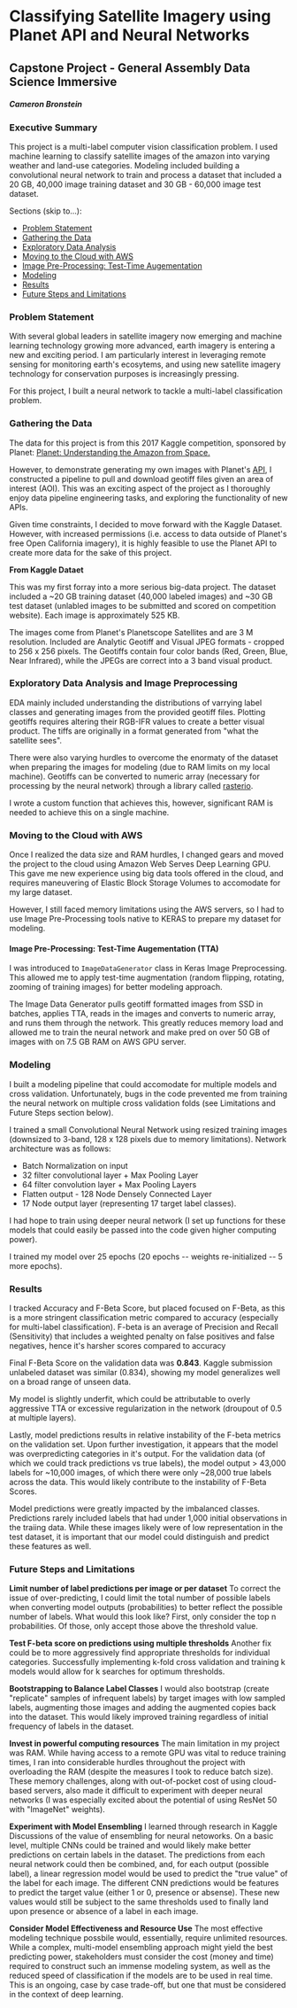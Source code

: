 # Classifying Satellite Imagery using Planet API and Neural Networks
## Capstone Project - General Assembly Data Science Immersive
##### Cameron Bronstein

### Executive Summary
This project is a multi-label computer vision classification problem. I used machine learning to classify satellite images of the amazon into varying weather and land-use categories. Modeling included building a convolutional neural network to train and process a dataset that included a 20 GB, 40,000 image training dataset and 30 GB - 60,000 image test dataset.


Sections (skip to...):
- [Problem Statement](#Problem-Statement)
- [Gathering the Data](#Gathering-the-Data)
- [Exploratory Data Analysis](#Exploratory-Data-Analysis)
- [Moving to the Cloud with AWS](#Moving-to-the-Cloud-with-AWS)
- [Image Pre-Processing: Test-Time Augementation](#Image-Pre-Processing:-Test-Time-Augementation-(TTA))
- [Modeling](#Modeling)
- [Results](#Results)
- [Future Steps and Limitations](#Future-Steps-and-Limitations)


### Problem Statement
With several global leaders in satellite imagery now emerging and machine learning technology growing more advanced, earth imagery is entering a new and exciting period. I am particularly interest in leveraging remote sensing for monitoring earth's ecosytems, and using new satellite imagery technology for conservation purposes is increasingly pressing. 

For this project, I built a neural network to tackle a multi-label classification problem.

### Gathering the Data
The data for this project is from this 2017 Kaggle competition, sponsored by Planet:
[Planet: Understanding the Amazon from Space.](https://www.kaggle.com/c/planet-understanding-the-amazon-from-space/data)

However, to demonstrate generating my own images with Planet's [API](https://planetlabs.github.io/planet-client-python/api/index.html), I constructed a pipeline to pull and download geotiff files given an area of interest (AOI). This was an exciting aspect of the project as I thoroughly enjoy data pipeline engineering tasks, and exploring the functionality of new APIs.

Given time constraints, I decided to move forward with the Kaggle Dataset. However, with increased permissions (i.e. access to data outside of Planet's free Open California imagery), it is highly feasible to use the Planet API to create more data for the sake of this project.

**From Kaggle Dataet**

This was my first forray into a more serious big-data project. The dataset included a ~20 GB training dataset (40,000 labeled images) and ~30 GB test dataset (unlabled images to be submitted and scored on competition website). Each image is approximately 525 KB.

The images come from Planet's Planetscope Satellites and are 3 M resolution.
Included are Analytic Geotiff and Visual JPEG formats - cropped to 256 x 256 pixels.
The Geotiffs contain four color bands (Red, Green, Blue, Near Infrared), while the JPEGs are correct into a 3 band visual product. 

### Exploratory Data Analysis and Image Preprocessing
EDA mainly included understanding the distributions of varrying label classes and generating images from the provided geotiff files. Plotting geotiffs requires altering their RGB-IFR values to create a better visual product. The tiffs are originally in a format generated from "what the satellite sees".

There were also varying hurdles to overcome the enormaty of the dataset when preparing the images for modeling (due to RAM limits on my local machine). Geotiffs can be converted to numeric array (necessary for processing by the neural network) through a library called [rasterio](https://github.com/mapbox/rasterio).

I wrote a custom function that achieves this, however, significant RAM is needed to achieve this on a single machine.

### Moving to the Cloud with AWS

Once I realized the data size and RAM hurdles, I changed gears and moved the project to the cloud using Amazon Web Serves Deep Learning GPU. This gave me new experience using big data tools offered in the cloud, and requires maneuvering of Elastic Block Storage Volumes to accomodate for my large dataset. 

However, I still faced memory limitations using the AWS servers, so I had to use Image Pre-Processing tools native to KERAS to prepare my dataset for modeling.

#### Image Pre-Processing: Test-Time Augementation (TTA)

I was introduced to `ImageDataGenerator` class in Keras Image Preprocessing. This allowed me to apply test-time augmentation (random flipping, rotating, zooming of training images) for better modeling approach.

The Image Data Generator pulls geotiff formatted images from SSD in batches, applies TTA, reads in the images and converts to numeric array, and runs them through the network. This greatly reduces memory load and allowed me to train the neural network and make pred on over 50 GB of images with on 7.5 GB RAM on AWS GPU server.

### Modeling

I built a modeling pipeline that could accomodate for multiple models and cross validation. Unfortunately, bugs in the code prevented me from training the neural network on multiple cross validation folds (see Limitations and Future Steps section below). 

I trained a small Convolutional Neural Network using resized training images (downsized to 3-band, 128 x 128 pixels due to memory limitations). Network architecture was as follows: 

- Batch Normalization on input 
- 32 filter convolutional layer + Max Pooling Layer
- 64 filter convolution layer + Max Pooling Layers
- Flatten output - 128 Node Densely Connected Layer
- 17 Node output layer (representing 17 target label classes).

I had hope to train using deeper neural network (I set up functions for these models that could easily be passed into the code given higher computing power).

I trained my model over 25 epochs (20 epochs -- weights re-initialized -- 5 more epochs).

### Results

I tracked Accuracy and F-Beta Score, but placed focused on F-Beta, as this is a more stringent classification metric compared to accuracy (especially for multi-label classification). F-beta is an average of Precision and Recall (Sensitivity) that includes a weighted penalty on false positives and false negatives, hence it's harsher scores compared to accuracy

Final F-Beta Score on the validation data was **0.843**. Kaggle submission unlabeled dataset was similar (0.834), showing my model generalizes well on a broad range of unseen data.

My model is slightly underfit, which could be attributable to overly aggressive TTA or excessive regularization in the network (droupout of 0.5 at multiple layers). 

Lastly, model predictions results in relative instability of the F-beta metrics on the validation set. Upon further investigation, it appears that the model was overpredicting categories in it's output. For the validation data (of which we could track predictions vs true labels), the model output > 43,000 labels for ~10,000 images, of which there were only ~28,000 true labels across the data. This would likely contribute to the instability of F-Beta Scores.

Model predictions were greatly impacted by the imbalanced classes. Predictions rarely included labels that had under 1,000 initial observations in the traiing data. While these images likely were of low representation in the test dataset, it is important that our model could distinguish and predict these features as well.

### Future Steps and Limitations

**Limit number of label predictions per image or per dataset**
To correct the issue of over-predicting, I could limit the total number of possible labels when converting model outputs (probabilities) to better reflect the possible number of labels. What would this look like? First, only consider the top n probabilities. Of those, only accept those above the threshold value.

**Test F-beta score on predictions using multiple thresholds**
Another fix could be to more aggressively find appropriate thresholds for individual categories. Successfully implementing k-fold cross validation and training k models would allow for k searches for optimum thresholds. 

**Bootstrapping to Balance Label Classes**
I would also bootstrap (create "replicate" samples of infrequent labels) by target images with low sampled labels, augmenting those images and adding the augmented copies back into the dataset. This would likely improved training regardless of initial frequency of labels in the dataset.

**Invest in powerful computing resources**
The main limitation in my project was RAM. While having access to a remote GPU was vital to reduce training times, I ran into considerable hurdles throughout the project with overloading the RAM (despite the measures I took to reduce batch size). These memory challenges, along with out-of-pocket cost of using cloud-based servers, also made it difficult to experiment with deeper neural networks (I was especially excited about the potential of using ResNet 50 with "ImageNet" weights).

**Experiment with Model Ensembling**
I learned through research in Kaggle Discussions of the value of ensembling for neural netoworks. On a basic level, multiple CNNs could be trained and would likely make better predictions on certain labels in the dataset. The predictions from each neural network could then be combined, and, for each output (possible label), a linear regression model would be used to predict the "true value" of the label for each image. The different CNN predictions would be features to predict the target value (either 1 or 0, presence or absense). These new values would still be subject to the same thresholds used to finally land upon presence or absence of a label in each image.

**Consider Model Effectiveness and Resource Use**
The most effective modeling technique possbile would, essentially, require unlimited resources. While a complex, multi-model ensembling approach might yield the best predicting power, stakeholders must consider the cost (money and time) required to construct such an immense modeling system, as well as the reduced speed of classification if the models are to be used in real time. This is an ongoing, case by case trade-off, but one that must be considered in the context of deep learning.




